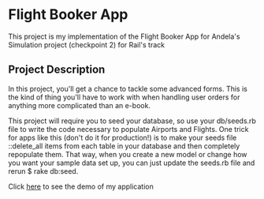 <h1> Flight Booker App </h1>

This project is my implementation of the Flight Booker App for Andela's Simulation project (checkpoint 2) for Rail's track

<h2> Project Description </h2>

In this project, you'll get a chance to tackle some advanced forms. This is the kind of thing you'll have to work with when handling user orders for anything more complicated than an e-book. 

This project will require you to seed your database, so use your db/seeds.rb file to write the code necessary to populate Airports and Flights. One trick for apps like this (don't do it for production!) is to make your seeds file ::delete_all items from each table in your database and then completely repopulate them. That way, when you create a new model or change how you want your sample data set up, you can just update the seeds.rb file and rerun $ rake db:seed.



Click <a href="http://flye.herokuapp.com"> here</a> to see the demo of my application
